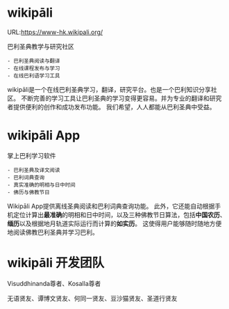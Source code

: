 # wikipāli
URL:https://www-hk.wikipali.org/

巴利圣典教学与研究社区

    - 巴利圣典阅读与翻译
    - 在线课程发布与学习
    - 在线巴利语学习工具

wikipāli是一个在线巴利圣典学习，翻译，研究平台。也是一个巴利知识分享社区。 不断完善的学习工具让巴利圣典的学习变得更容易。并为专业的翻译和研究者提供便利的创作和成功发布功能。 我们希望，人人都能从巴利圣典中受益。

# wikipāli App

掌上巴利学习软件

    - 巴利圣典及译文阅读
    - 巴利词典查询
    - 真实准确的明相与日中时间
	- 佛历与佛教节日

Wikipāli App提供离线圣典阅读和巴利词典查询功能。
此外，它还能自动根据手机定位计算出**最准确**的明相和日中时间，以及三种佛教节日算法，包括**中国农历**、**缅历**以及根据地月轨道实际运行而计算的**如实历**。
这使得用户能够随时随地方便地阅读佛教巴利圣典并学习巴利。

# wikipāli 开发团队

Visuddhinanda尊者、Kosalla尊者

无语贤友、谭博文贤友、何同一贤友、豆沙猫贤友、圣道行贤友
